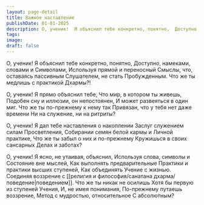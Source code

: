 ```yaml
---
layout: page-detail
title: Важное наставление
publishDate: 01-01-2025
description: О, ученик!  Я объяснил тебе конкретно, понятно,  Доступно, намеками, словами и  Символами,  Используя прямой и переносный  Смыслы, что, оставаясь пассивным  Слушателем, не стать Пробужденным.  Что же ты медлишь с практикой Дхармы?!
tags:
image:
draft: false
---
```

О, ученик!  Я объяснил тебе конкретно, понятно,  Доступно, намеками, словами и  Символами,  Используя прямой и переносный  Смыслы, что, оставаясь пассивным  Слушателем, не стать Пробужденным.  Что же ты медлишь с практикой Дхармы?!  

О, ученик!  Я прямо объяснил тебе,  Что мир, в котором ты живешь,  Подобен сну и иллюзии, он непостоянен,  И может развеяться в один миг.  Что же ты по-прежнему к нему так  Привязан, что у тебя нет даже времени  Ни на служение, ни на ритриты?  

О, ученик!  Я дал тебе наставления о накоплении  Заслуг служением силам Просветления,  Собирании семян белой кармы и  Личной практике,  Что же ты забыл о них и по-прежнему  Кружишься в своих сансарных  Делах и заботах?  

О, ученик!  Я ясно, не утаивая, объяснил,  Используя слова, символы и  Состояние вне мыслей,  Как выполнять предварительные  Практики и практики высших ступеней,  Как объединять Учение с жизнью.  Соединяя воззрение с [[религия и философия/санатана дхарма/поведение|поведением]].  Что же ты никак не осилишь  Хотя бы первую из ступеней Учения,  И, не имея понимания,  По-прежнему путаешь воззрение,  Метод с мудростью, относительное  С абсолютным?